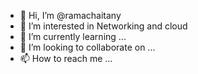 - 👋 Hi, I’m @ramachaitany
- 👀 I’m interested in Networking and cloud
- 🌱 I’m currently learning ...
- 💞️ I’m looking to collaborate on ...
- 📫 How to reach me ...

<!---
ramachaitany/ramachaitany is a ✨ special ✨ repository because its `README.md` (this file) appears on your GitHub profile.
You can click the Preview link to take a look at your changes.
--->
